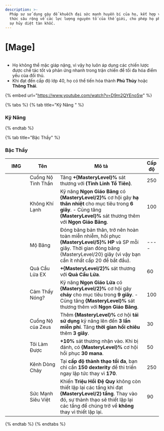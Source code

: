 ```yaml
---
description: >-
  Pháp sư sử dụng gậy để khuếch đại sức mạnh huyền bí của họ, kết hợp với kiến
  thức sâu rộng về các lực lượng nguyên tố của thế giới, cho phép họ phát động
  sự hủy diệt tàn khốc.
---
```


# \[Mage]

<figure><img src="../../.gitbook/assets/700px-1Mago.png" alt=""><figcaption></figcaption></figure>

* Họ không thể mặc giáp nặng, vì vậy họ luôn áp dụng các chiến lược được chế tác tốt và phản ứng nhanh trong trận chiến để tối đa hóa điểm yếu của đối thủ.
* Khi đạt đến cấp độ lớp 40, họ có thể tiến hóa thành **Phù Thủy** hoặc **Thông Thái**.

{% embed url="https://www.youtube.com/watch?v=D9m2QYEnoSw" %}

{% tabs %}
{% tab title="Kỹ Năng " %}
### **Kỹ Năng**
{% endtab %}

{% tab title="Bậc Thầy" %}
### Bậc Thầy

<table><thead><tr><th width="84">IMG</th><th width="119">Tên</th><th width="392">Mô tả</th><th>Cấp độ</th></tr></thead><tbody><tr><td><img src="../../.gitbook/assets/11aa (1).png" alt=""></td><td>Cuồng Nộ Tinh Thần</td><td>Tăng <strong>+{MasteryLevel}%</strong> sát thương với <strong>(Tinh Linh Tổ Tiên)</strong>.</td><td>250</td></tr><tr><td><img src="../../.gitbook/assets/14a.png" alt=""></td><td>Không Khí Lạnh</td><td>Kỹ năng <strong>Ngọn Giáo Băng</strong> có <strong>{MasteryLevel/2}%</strong> cơ hội gây <strong>hạ thân nhiệt</strong> cho mục tiêu trong <strong>6 giây</strong>. - Cũng tăng <strong>{MasteryLevel}%</strong> sát thương thêm với <strong>Ngọn Giáo Băng</strong>.</td><td>100</td></tr><tr><td><img src="../../.gitbook/assets/15a.png" alt=""></td><td>Mộ Băng</td><td>Đóng băng bản thân, trở nên hoàn toàn miễn nhiễm, hồi phục <strong>{MasteryLevel/5}% HP</strong> và SP mỗi giây. Thời gian đóng băng {MasteryLevel/20} giây (vì vậy bạn cần ít nhất cấp 20 để bắt đầu).</td><td>----</td></tr><tr><td><img src="../../.gitbook/assets/17a.png" alt=""></td><td>Quả Cầu Lửa EX</td><td><strong>+{MasteryLevel/2}%</strong> sát thương với <strong>Quả Cầu Lửa</strong>.</td><td>60</td></tr><tr><td><img src="../../.gitbook/assets/19a.png" alt=""></td><td>Cảm Thấy Nóng?</td><td>Kỹ năng <strong>Ngọn Giáo Lửa</strong> có <strong>{MasteryLevel/2}%</strong> cơ hội gây <strong>cháy</strong> cho mục tiêu trong <strong>9 giây</strong>. - Cũng tăng <strong>{MasteryLevel}%</strong> sát thương thêm với <strong>Ngọn Giáo Băng</strong>.</td><td>100</td></tr><tr><td><img src="../../.gitbook/assets/21a.png" alt=""></td><td>Cuồng Nộ của Zeus</td><td>Thêm <strong>{MasteryLevel}%</strong> cơ hội <strong>tái sử dụng</strong> kỹ năng lên đến <strong>3 lần miễn phí</strong>. Tăng <strong>thời gian hồi chiêu</strong> thêm <strong>3 giây</strong>.</td><td>30</td></tr><tr><td><img src="../../.gitbook/assets/157a.png" alt=""></td><td>Tôi Làm Được</td><td><strong>+10%</strong> sát thương nhận vào. Khi bị đánh, có <strong>{MasteryLevel}%</strong> cơ hội hồi phục <strong>30 mana</strong>.</td><td>50</td></tr><tr><td><img src="../../.gitbook/assets/760a.png" alt=""></td><td>Kênh Dòng Chảy</td><td>Tại <strong>cấp độ thành thạo tối đa</strong>, bạn chỉ cần <strong>150 dexterity</strong> để thi triển ngay lập tức thay vì <strong>170</strong>.</td><td>250</td></tr><tr><td><img src="../../.gitbook/assets/image (132).png" alt="" data-size="original"></td><td>Sức Mạnh Siêu Việt</td><td>Khiến <strong>Triệu Hồi Đệ Quy</strong> không còn thiết lập lại các tầng khi đạt <strong>{MasteryLevel/2} tầng</strong>. Thay vào đó, sự thành thạo sẽ thiết lập lại các tầng để chúng trở về <strong>không</strong> thay vì thiết lập lại.</td><td>90</td></tr></tbody></table>
{% endtab %}
{% endtabs %}

